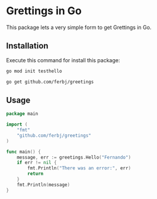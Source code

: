# Grettings in Go

This package lets a very simple form to get Grettings in Go.

## Installation

Execute this command for install this package:

```bash
go mod init testhello
```

```bash
go get github.com/ferbj/greetings
```

## Usage

```go
package main

import (
	"fmt"
	"github.com/ferbj/greetings"
)

func main() {
    message, err := greetings.Hello("Fernando")
    if err != nil {
        fmt.Println("There was an error:", err)
        return
    }
    fmt.Println(message)
}
